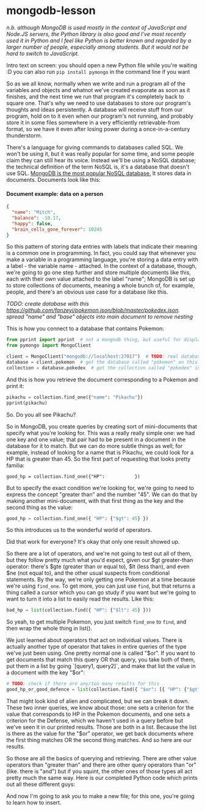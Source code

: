 # mongodb-lesson

*n.b. although MongoDB is used mostly in the context of JavaScript and Node.JS servers, the Python library is also good and I've most recently used it in Python and I feel like Python is better known and regarded by a larger number of people, especially among students. But it would not be hard to switch to JavaScript.*

Intro text on screen: you should open a new Python file while you're waiting :D you can also run `pip install pymongo` in the command line if you want

So as we all know, normally when we write and run a program all of the variables and objects and whatnot we've created evaporate as soon as it finishes, and the next time we run that program it's completely back to square one. That's why we need to use databases to store our program's thoughts and ideas persistently. A database will receive stuff from our program, hold on to it even when our program's not running, and probably store it in some files somewhere in a very efficiently retrievable-from format, so we have it even after losing power during a once-in-a-century thunderstorm.

There's a language for giving commands to databases called SQL. We won't be using it, but it was really popular for some time, and some people claim they can still hear its voice. Instead we'll be using a NoSQL database; the technical definition of the term NoSQL is, it's a database that doesn't use SQL. [MongoDB is the most popular NoSQL database.](https://survey.stackoverflow.co/2022/#section-most-popular-technologies-databases) It stores data in documents. Documents look like this:

#### Document example: data on a person
```json
{
  "name": "Mitch",
  "balance": -10.17,
  "happy": false,
  "brain_cells_gone_forever": 10245
}
```

So this pattern of storing data entries with labels that indicate their meaning is a common one in programming. In fact, you could say that whenever you make a variable in a programming language, you're storing a data entry with a label - the variable name - attached. In the context of a database, though, we're going to go one step further and store multiple documents like this, each with their own value attached to the label "name"; MongoDB is set up to store collections of documents, meaning a whole bunch of, for example, people, and there's an obvious use case for a database like this.

*TODO: create database with this https://github.com/fanzeyi/pokemon.json/blob/master/pokedex.json. spread "name" and "base" objects into main document to remove nesting*

This is how you connect to a database that contains Pokemon:

```python
from pprint import pprint  # not a mongodb thing, but useful for displaying documents
from pymongo import MongoClient

client = MongoClient("mongodb://localhost:27017")  # TODO: real database URI  # connect to a database server
database = client.pokemon  # get the database called "pokemon" on this server
collection = database.pokedex  # get the collection called "pokedex" in that database
```

And this is how you retrieve the document corresponding to a Pokemon and print it:

```python
pikachu = collection.find_one({"name": "Pikachu"})
pprint(pikachu)
```

So. Do you all see Pikachu?

So in MongoDB, you create queries by creating sort of mini-documents that specify what you're looking for. This was a really really simple one: we had one key and one value; that pair had to be present in a document in the database for it to match. But we can do more subtle things as well; for example, instead of looking for a name that is Pikachu, we could look for a HP that is greater than 45. So the first part of requesting that looks pretty familia:

```python3
good_hp = collection.find_one({"HP":           })
```

But to specify the exact condition we're looking for, we're going to need to express the concept "greater than" and the number "45". We can do that by making another mini-document, with that first thing as the key and the second thing as the value:

```python
good_hp = collection.find_one({ "HP": {"$gt": 45} })
```

So this introduces us to the wonderful world of operators.

Did that work for everyone? It's okay that only one result showed up.

So there are a lot of operators, and we're not going to test out all of them, but they follow pretty much what you'd expect, given our $gt greater-than operator: there's $gte (greater than or equal to), $lt (less than), and even $ne (not equal to), and the other usual suspects from conditional statements. By the way, we're only getting one Pokemon at a time because we're using `find_one`. To get more, you can just use `find`, but that returns a thing called a cursor which you can go study if you want but we're going to want to turn it into a list to easily read the results. Like this:

```python
bad_hp = list(collection.find({ "HP": {"$lt": 45} }))
```

So yeah, to get multiple Pokemon, you just switch `find_one` to `find`, and then wrap the whole thing in list(). 

We just learned about operators that act on individual values. There is actually another type of operator that takes in entire queries of the type we've just been using. One pretty normal one is called "$or". If you want to get documents that match this query OR that query, you take both of them, put them in a list by going `[query1, query2]`, and make that list the value in a document with the key "$or":

```python
# TODO: check if there are any/too many results for this
good_hp_or_good_defence = list(collection.find({ "$or": [{ "HP": {"$gt": 45}}, {"Defense": {"$gt": 50}] }))
```

That might look kind of alien and complicated, but we can break it down. These two inner queries, we know about those: one sets a criterion for the value that corresponds to HP in the Pokemon documents, and one sets a criterion for the Defense, which we haven't used in a query before but we've seen it in our printed results. Those are both in a list. Because the list is there as the value for the "$or" operator, we get back documents where the first thing matches OR the second thing matches. And so here are our results.

So those are all the basics of querying and retrieving. There are other value operators than "greater than" and there are other query operators than "or" (like. there is "and") but if you squint, the other ones of those types all act pretty much the same way. Here is our completed Python code which prints out all these different guys:

And now I'm going to ask you to make a new file; for this one, you're going to learn how to insert.
